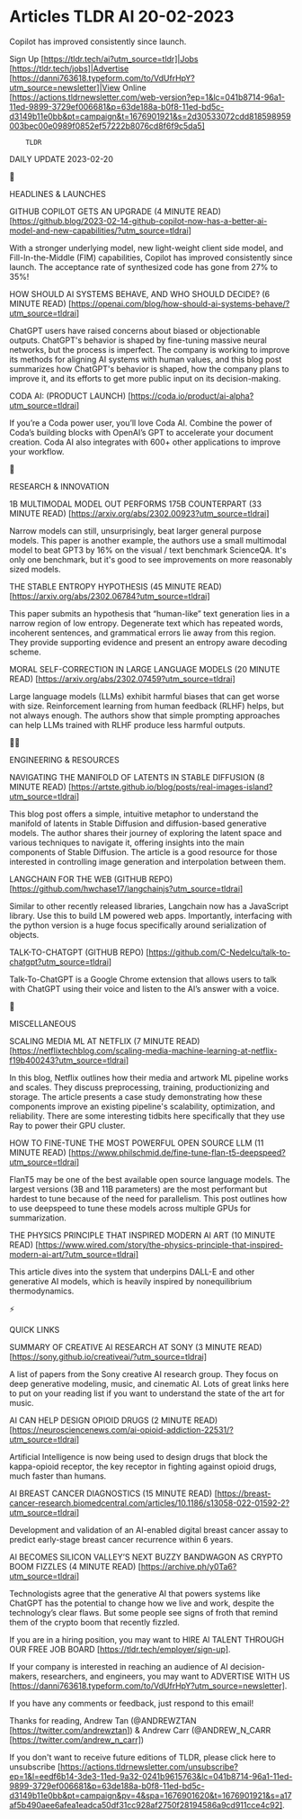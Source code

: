 # Articles TLDR AI 20-02-2023

Copilot has improved consistently since launch.  

Sign Up [https://tldr.tech/ai?utm_source=tldr]|Jobs
[https://tldr.tech/jobs]|Advertise
[https://danni763618.typeform.com/to/VdUfrHpY?utm_source=newsletter]|View
Online
[https://actions.tldrnewsletter.com/web-version?ep=1&lc=041b8714-96a1-11ed-9899-3729ef006681&p=63de188a-b0f8-11ed-bd5c-d3149b11e0bb&pt=campaign&t=1676901921&s=2d30533072cdd818598959003bec00e0989f0852ef57222b8076cd8f6f9c5da5]


		TLDR 

DAILY UPDATE 2023-02-20

🚀 

HEADLINES & LAUNCHES

GITHUB COPILOT GETS AN UPGRADE (4 MINUTE READ)
[https://github.blog/2023-02-14-github-copilot-now-has-a-better-ai-model-and-new-capabilities/?utm_source=tldrai]


With a stronger underlying model, new light-weight client side model,
and Fill-In-the-Middle (FIM) capabilities, Copilot has improved
consistently since launch. The acceptance rate of synthesized code has
gone from 27% to 35%! 

HOW SHOULD AI SYSTEMS BEHAVE, AND WHO SHOULD DECIDE? (6 MINUTE READ)
[https://openai.com/blog/how-should-ai-systems-behave/?utm_source=tldrai]


ChatGPT users have raised concerns about biased or objectionable
outputs. ChatGPT's behavior is shaped by fine-tuning massive neural
networks, but the process is imperfect. The company is working to
improve its methods for aligning AI systems with human values, and
this blog post summarizes how ChatGPT's behavior is shaped, how the
company plans to improve it, and its efforts to get more public input
on its decision-making. 

CODA AI: (PRODUCT LAUNCH)
[https://coda.io/product/ai-alpha?utm_source=tldrai] 

If you’re a Coda power user, you’ll love Coda AI. Combine the
power of Coda’s building blocks with OpenAI’s GPT to accelerate
your document creation. Coda AI also integrates with 600+ other
applications to improve your workflow. 

🧠 

RESEARCH & INNOVATION

1B MULTIMODAL MODEL OUT PERFORMS 175B COUNTERPART (33 MINUTE READ)
[https://arxiv.org/abs/2302.00923?utm_source=tldrai] 

Narrow models can still, unsurprisingly, beat larger general purpose
models. This paper is another example, the authors use a small
multimodal model to beat GPT3 by 16% on the visual / text benchmark
ScienceQA. It's only one benchmark, but it's good to see improvements
on more reasonably sized models. 

THE STABLE ENTROPY HYPOTHESIS (45 MINUTE READ)
[https://arxiv.org/abs/2302.06784?utm_source=tldrai] 

This paper submits an hypothesis that “human-like” text generation
lies in a narrow region of low entropy. Degenerate text which has
repeated words, incoherent sentences, and grammatical errors lie away
from this region. They provide supporting evidence and present an
entropy aware decoding scheme. 

MORAL SELF-CORRECTION IN LARGE LANGUAGE MODELS (20 MINUTE READ)
[https://arxiv.org/abs/2302.07459?utm_source=tldrai] 

Large language models (LLMs) exhibit harmful biases that can get worse
with size. Reinforcement learning from human feedback (RLHF) helps,
but not always enough. The authors show that simple prompting
approaches can help LLMs trained with RLHF produce less harmful
outputs. 

🧑‍💻 

ENGINEERING & RESOURCES

NAVIGATING THE MANIFOLD OF LATENTS IN STABLE DIFFUSION (8 MINUTE READ)
[https://artste.github.io/blog/posts/real-images-island?utm_source=tldrai]


This blog post offers a simple, intuitive metaphor to understand the
manifold of latents in Stable Diffusion and diffusion-based generative
models. The author shares their journey of exploring the latent space
and various techniques to navigate it, offering insights into the main
components of Stable Diffusion. The article is a good resource for
those interested in controlling image generation and interpolation
between them. 

LANGCHAIN FOR THE WEB (GITHUB REPO)
[https://github.com/hwchase17/langchainjs?utm_source=tldrai] 

Similar to other recently released libraries, Langchain now has a
JavaScript library. Use this to build LM powered web apps.
Importantly, interfacing with the python version is a huge focus
specifically around serialization of objects. 

TALK-TO-CHATGPT (GITHUB REPO)
[https://github.com/C-Nedelcu/talk-to-chatgpt?utm_source=tldrai] 

Talk-To-ChatGPT is a Google Chrome extension that allows users to talk
with ChatGPT using their voice and listen to the AI’s answer with a
voice. 

🎁 

MISCELLANEOUS

SCALING MEDIA ML AT NETFLIX (7 MINUTE READ)
[https://netflixtechblog.com/scaling-media-machine-learning-at-netflix-f19b400243?utm_source=tldrai]


In this blog, Netflix outlines how their media and artwork ML pipeline
works and scales. They discuss preprocessing, training,
productionizing and storage. The article presents a case study
demonstrating how these components improve an existing pipeline's
scalability, optimization, and reliability. There are some interesting
tidbits here specifically that they use Ray to power their GPU
cluster. 

HOW TO FINE-TUNE THE MOST POWERFUL OPEN SOURCE LLM (11 MINUTE READ)
[https://www.philschmid.de/fine-tune-flan-t5-deepspeed?utm_source=tldrai]


FlanT5 may be one of the best available open source language models.
The largest versions (3B and 11B parameters) are the most performant
but hardest to tune because of the need for parallelism. This post
outlines how to use deepspeed to tune these models across multiple
GPUs for summarization. 

THE PHYSICS PRINCIPLE THAT INSPIRED MODERN AI ART (10 MINUTE READ)
[https://www.wired.com/story/the-physics-principle-that-inspired-modern-ai-art/?utm_source=tldrai]


This article dives into the system that underpins DALL-E and other
generative AI models, which is heavily inspired by nonequilibrium
thermodynamics. 

⚡ 

QUICK LINKS

SUMMARY OF CREATIVE AI RESEARCH AT SONY (3 MINUTE READ)
[https://sony.github.io/creativeai/?utm_source=tldrai] 

A list of papers from the Sony creative AI research group. They focus
on deep generative modeling, music, and cinematic AI. Lots of great
links here to put on your reading list if you want to understand the
state of the art for music. 

AI CAN HELP DESIGN OPIOID DRUGS (2 MINUTE READ)
[https://neurosciencenews.com/ai-opioid-addiction-22531/?utm_source=tldrai]


Artificial Intelligence is now being used to design drugs that block
the kappa-opioid receptor, the key receptor in fighting against opioid
drugs, much faster than humans. 

AI BREAST CANCER DIAGNOSTICS (15 MINUTE READ)
[https://breast-cancer-research.biomedcentral.com/articles/10.1186/s13058-022-01592-2?utm_source=tldrai]


Development and validation of an AI-enabled digital breast cancer
assay to predict early-stage breast cancer recurrence within 6 years. 

AI BECOMES SILICON VALLEY’S NEXT BUZZY BANDWAGON AS CRYPTO BOOM
FIZZLES (4 MINUTE READ) [https://archive.ph/y0Ta6?utm_source=tldrai] 

Technologists agree that the generative AI that powers systems like
ChatGPT has the potential to change how we live and work, despite the
technology’s clear flaws. But some people see signs of froth that
remind them of the crypto boom that recently fizzled. 

If you are in a hiring position, you may want to HIRE AI TALENT
THROUGH OUR FREE JOB BOARD [https://tldr.tech/employer/sign-up]. 

If your company is interested in reaching an audience of AI
decision-makers, researchers, and engineers, you may want to ADVERTISE
WITH US
[https://danni763618.typeform.com/to/VdUfrHpY?utm_source=newsletter]. 

If you have any comments or feedback, just respond to this email! 

Thanks for reading, 
Andrew Tan (@ANDREWZTAN [https://twitter.com/andrewztan]) & Andrew
Carr (@ANDREW_N_CARR [https://twitter.com/andrew_n_carr]) 

If you don't want to receive future editions of TLDR, please click
here to unsubscribe
[https://actions.tldrnewsletter.com/unsubscribe?ep=1&l=eedf6b14-3de3-11ed-9a32-0241b9615763&lc=041b8714-96a1-11ed-9899-3729ef006681&p=63de188a-b0f8-11ed-bd5c-d3149b11e0bb&pt=campaign&pv=4&spa=1676901620&t=1676901921&s=a17af5b490aee6afea1eadca50df31cc928af2750f28194586a9cd911cce4c92].


 